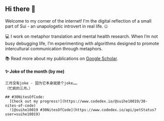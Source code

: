 ## Hi there 👋
Welcome to my corner of the internet! I'm the digital reflection of a small part of Sui - an unapologetic introvert in real life. 🤐

💻 I work on metaphor translation and mental health research. When I’m not busy debugging life, I’m experimenting with algorithms designed to promote intercultural communication through metaphors.

📚 Read more about my publications on [Google Scholar](https://scholar.google.com.hk/citations?user=1_NveToAAAAJ&hl=en).




#### ✨ Joke of the month (by me)

```
三月没有joke - 因为它本身就是个joke……
（忙疯的三月。）

## #30NitesOfCode:
  [Check out my progress!](https://www.codedex.io/@suihe10019/30-nites-of-code)  
  ![@suihe10019 #30NitesOfCode](https://www.codedex.io/api/petStatus?user=suihe10019)

